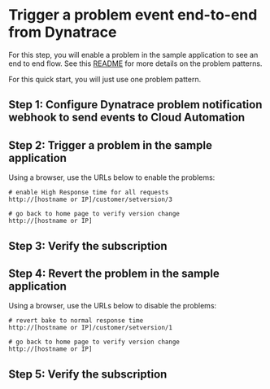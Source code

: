 # Trigger a problem event end-to-end from Dynatrace

For this step, you will enable a problem in the sample application to see an end to end flow. See this [README](https://github.com/dt-orders/overview) for more details on the problem patterns.

For this quick start, you will just use one problem pattern. 

## Step 1: Configure Dynatrace problem notification webhook to send events to Cloud Automation

## Step 2: Trigger a problem in the sample application

Using a browser, use the URLs below to enable the problems:

```
# enable High Response time for all requests
http://[hostname or IP]/customer/setversion/3

# go back to home page to verify version change
http://[hostname or IP]
```

## Step 3: Verify the subscription

## Step 4: Revert the problem in the sample application

Using a browser, use the URLs below to disable the problems:

```
# revert bake to normal response time 
http://[hostname or IP]/customer/setversion/1

# go back to home page to verify version change
http://[hostname or IP]
```

## Step 5: Verify the subscription
